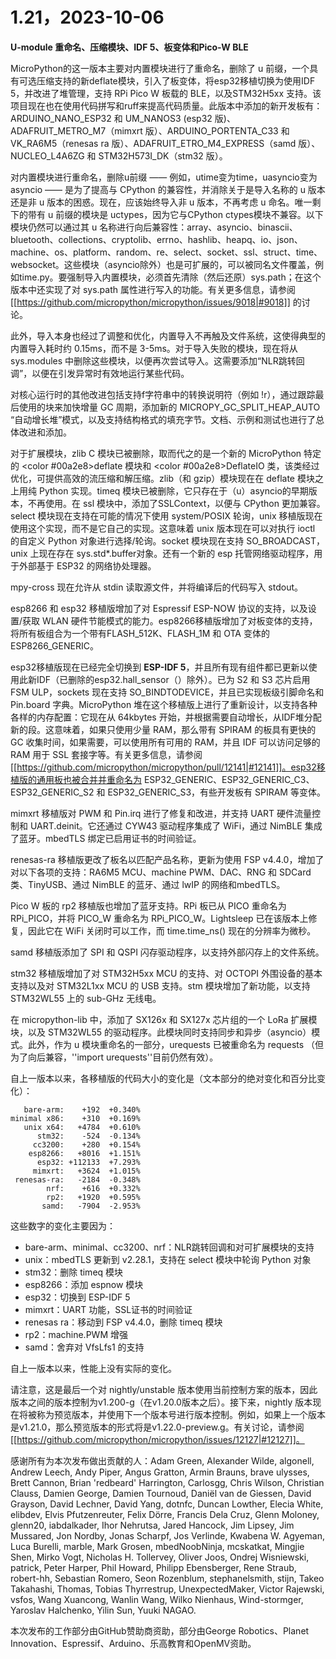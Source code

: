 # 1.21，2023-10-06

**U-module 重命名、压缩模块、IDF 5、板变体和Pico-W BLE**

MicroPython的这一版本主要对内置模块进行了重命名，删除了 u 前缀，一个具有可选压缩支持的新deflate模块，引入了板变体，将esp32移植切换为使用IDF 5，并改进了堆管理，支持 RPi Pico W 板载的 BLE，以及STM32H5xx 支持。该项目现在也在使用代码拼写和ruff来提高代码质量。此版本中添加的新开发板有：ARDUINO\_NANO\_ESP32 和 UM\_NANOS3 (esp32 版)、ADAFRUIT\_METRO\_M7（mimxrt 版）、ARDUINO\_PORTENTA\_C33 和 VK\_RA6M5（renesas ra 版）、ADAFRUIT\_ETRO\_M4\_EXPRESS（samd 版）、NUCLEO\_L4A6ZG 和 STM32H573I_DK（stm32 版）。

对内置模块进行重命名，删除u前缀 —— 例如，utime变为time，uasyncio变为asyncio —— 是为了提高与 CPython 的兼容性，并消除关于是导入名称的 u 版本还是非 u 版本的困惑。现在，应该始终导入非 u 版本，不再考虑 u 命名。唯一剩下的带有 u 前缀的模块是 uctypes，因为它与CPython ctypes模块不兼容。以下模块仍然可以通过其 u 名称进行向后兼容性：array、asyncio、binascii、bluetooth、collections、cryptolib、errno、hashlib、heapq、io、json、machine、os、platform、random、re、select、socket、ssl、struct、time、websocket。这些模块（asyncio除外）也是可扩展的，可以被同名文件覆盖，例如time.py。要强制导入内置模块，必须首先清除（然后还原）sys.path；在这个版本中还实现了对 sys.path 属性进行写入的功能。有关更多信息，请参阅 [[https://github.com/micropython/micropython/issues/9018|#9018]] 的讨论。

此外，导入本身也经过了调整和优化，内置导入不再触及文件系统，这使得典型的内置导入耗时约 0.15ms，而不是 3-5ms。对于导入失败的模块，现在将从 sys.modules 中删除这些模块，以便再次尝试导入。这需要添加“NLR跳转回调”，以便在引发异常时有效地运行某些代码。

对核心运行时的其他改进包括支持f字符串中的转换说明符（例如 !r），通过跟踪最后使用的块来加快增量 GC 周期，添加新的 MICROPY\_GC\_SPLIT_HEAP_AUTO “自动增长堆”模式，以及支持结构格式的填充字节。文档、示例和测试也进行了总体改进和添加。

对于扩展模块，zlib C 模块已被删除，取而代之的是一个新的 MicroPython 特定的 <color #00a2e8>deflate</color> 模块和 <color #00a2e8>DeflateIO</color> 类，该类经过优化，可提供高效的流压缩和解压缩。zlib（和 gzip）模块现在在 deflate 模块之上用纯 Python 实现。timeq 模块已被删除，它只存在于（u）asyncio的早期版本，不再使用。在 ssl 模块中，添加了SSLContext，以便与 CPython 更加兼容。select 模块现在支持在可能的情况下使用 system/POSIX 轮询，unix 移植版现在使用这个实现，而不是它自己的实现。这意味着 unix 版本现在可以对执行 ioctl 的自定义 Python 对象进行选择/轮询。socket 模块现在支持 SO_BROADCAST，unix 上现在存在 sys.std*.buffer对象。还有一个新的 esp 托管网络驱动程序，用于外部基于 ESP32 的网络协处理器。

mpy-cross 现在允许从 stdin 读取源文件，并将编译后的代码写入 stdout。

esp8266 和 esp32 移植版增加了对 Espressif ESP-NOW 协议的支持，以及设置/获取 WLAN 硬件节能模式的能力。esp8266移植版增加了对板变体的支持，将所有板组合为一个带有FLASH\_512K、FLASH\_1M 和 OTA 变体的 ESP8266\_GENERIC。

esp32移植版现在已经完全切换到 **ESP-IDF 5**，并且所有现有组件都已更新以使用此新IDF（已删除的esp32.hall_sensor（）除外）。已为 S2 和 S3 芯片启用 FSM ULP，sockets 现在支持 SO\_BINDTODEVICE，并且已实现板级引脚命名和 Pin.board 字典。MicroPython 堆在这个移植版上进行了重新设计，以支持各种各样的内存配置：它现在从 64kbytes 开始，并根据需要自动增长，从IDF堆分配新的段。这意味着，如果只使用少量 RAM，那么带有 SPIRAM 的板具有更快的 GC 收集时间，如果需要，可以使用所有可用的 RAM，并且 IDF 可以访问足够的 RAM 用于 SSL 套接字等。有关更多信息，请参阅 [[https://github.com/micropython/micropython/pull/12141|#12141]]。esp32移植版的通用板也被合并并重命名为 ESP32\_GENERIC、ESP32\_GENERIC\_C3、ESP32\_GENERIC\_S2 和 ESP32\_GENERIC\_S3，有些开发板有 SPIRAM 等变体。

mimxrt 移植版对 PWM 和 Pin.irq 进行了修复和改进，并支持 UART 硬件流量控制和 UART.deinit。它还通过 CYW43 驱动程序集成了 WiFi，通过 NimBLE 集成了蓝牙。mbedTLS 绑定已启用证书的时间验证。

renesas-ra 移植版更改了板名以匹配产品名称，更新为使用 FSP v4.4.0，增加了对以下各项的支持：RA6M5 MCU、machine PWM、DAC、RNG 和 SDCard 类、TinyUSB、通过 NimBLE 的蓝牙、通过 lwIP 的网络和mbedTLS。

Pico W 板的 rp2 移植版也增加了蓝牙支持。RPi 板已从 PICO 重命名为 RPi\_PICO，并将 PICO\_W 重命名为 RPi\_PICO\_W。Lightsleep 已在该版本上修复，因此它在 WiFi 关闭时可以工作，而 time.time_ns() 现在的分辨率为微秒。

samd 移植版添加了 SPI 和 QSPI 闪存驱动程序，以支持外部闪存上的文件系统。

stm32 移植版增加了对 STM32H5xx MCU 的支持、对 OCTOPI 外围设备的基本支持以及对 STM32L1xx MCU 的 USB 支持。stm 模块增加了新功能，以支持 STM32WL55 上的 sub-GHz 无线电。

在 micropython-lib 中，添加了 SX126x 和 SX127x 芯片组的一个 LoRa 扩展模块，以及 STM32WL55 的驱动程序。此模块同时支持同步和异步（asyncio）模式。此外，作为 u 模块重命名的一部分，urequests 已被重命名为 requests （但为了向后兼容，''import urequests''目前仍然有效）。

自上一版本以来，各移植版的代码大小的变化是（文本部分的绝对变化和百分比变化）：

```
   bare-arm:    +192  +0.340%
minimal x86:    +310  +0.169%
   unix x64:   +4784  +0.610%
      stm32:    -524  -0.134%
     cc3200:    +280  +0.154%
    esp8266:   +8016  +1.151%
      esp32: +112133  +7.293%
     mimxrt:   +3624  +1.015%
 renesas-ra:   -2184  -0.348%
        nrf:    +616  +0.332%
        rp2:   +1920  +0.595%
       samd:   -7904  -2.953%
```

这些数字的变化主要因为：

  * bare-arm、minimal、cc3200、nrf：NLR跳转回调和对可扩展模块的支持
  * unix：mbedTLS 更新到 v2.28.1，支持在 select 模块中轮询 Python 对象
  * stm32：删除 timeq 模块
  * esp8266：添加 espnow 模块
  * esp32：切换到 ESP-IDF 5
  * mimxrt：UART 功能，SSL证书的时间验证
  * renesas ra：移动到 FSP v4.4.0，删除 timeq 模块
  * rp2：machine.PWM 增强
  * samd：舍弃对 VfsLfs1 的支持

自上一版本以来，性能上没有实际的变化。

请注意，这是最后一个对 nightly/unstable 版本使用当前控制方案的版本，因此版本之间的版本控制为v1.200-g（在v1.20.0版本之后）。接下来，nightly 版本现在将被称为预览版本，并使用下一个版本号进行版本控制。例如，如果上一个版本是v1.21.0，那么预览版本的形式将是v1.22.0-preview.g。有关讨论，请参阅 [[https://github.com/micropython/micropython/issues/12127|#12127]]。

感谢所有为本次发布做出贡献的人：Adam Green, Alexander Wilde, algonell, Andrew Leech, Andy Piper, Angus Gratton, Armin Brauns, brave ulysses, Brett Cannon, Brian 'redbeard' Harrington, Carlosgg, Chris Wilson, Christian Clauss, Damien George, Damien Tournoud, Daniël van de Giessen, David Grayson, David Lechner, David Yang, dotnfc, Duncan Lowther, Elecia White, elibdev, Elvis Pfutzenreuter, Felix Dörre, Francis Dela Cruz, Glenn Moloney, glenn20, iabdalkader, Ihor Nehrutsa, Jared Hancock, Jim Lipsey, Jim Mussared, Jon Nordby, Jonas Scharpf, Jos Verlinde, Kwabena W. Agyeman, Luca Burelli, marble, Mark Grosen, mbedNoobNinja, mcskatkat, Mingjie Shen, Mirko Vogt, Nicholas H. Tollervey, Oliver Joos, Ondrej Wisniewski, patrick, Peter Harper, Phil Howard, Philipp Ebensberger, Rene Straub, robert-hh, Sebastian Romero, Seon Rozenblum, stephanelsmith, stijn, Takeo Takahashi, Thomas, Tobias Thyrrestrup, UnexpectedMaker, Victor Rajewski, vsfos, Wang Xuancong, Wanlin Wang, Wilko Nienhaus, Wind-stormger, Yaroslav Halchenko, Yilin Sun, Yuuki NAGAO.

本次发布的工作部分由GitHub赞助商资助，部分由George Robotics、Planet Innovation、Espressif、Arduino、乐高教育和OpenMV资助。
